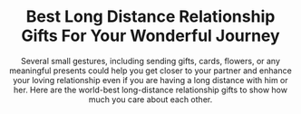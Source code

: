 ---
layout: post
title: Best Long Distance Relationship Gifts For Your Wonderful Journey
subtitle: Several small gestures, including sending gifts, cards, flowers, or any meaningful presents could help you get closer to your partner and enhance your loving relationship even if you are having a long distance with him or her. Here are the world-best long-distance relationship gifts to show how much you care about each other.
header-img: "img/post/2023/09/copied/medium_long_distance_relationship_gifts_65f31915b0.jpg"
header-style: text
permalink: "/long-distance-relationship-gifts/"
catalog: true
tags:
  - Recipients 
  - Men
---   